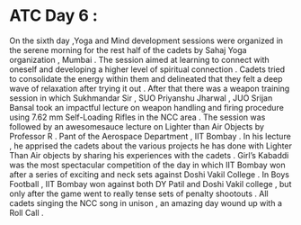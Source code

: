 # ATC Day 6 :

On the sixth day ,Yoga and Mind development sessions were organized in the serene morning for the rest half of the cadets by Sahaj Yoga organization , Mumbai . The session
aimed at learning to connect with oneself and developing a higher level of spiritual connection . Cadets tried to consolidate the energy within them and delineated that they
felt a deep wave of relaxation after trying it out . After that there was a  weapon training session in which Sukhmandar Sir , SUO Priyanshu Jharwal , JUO Srijan Bansal took 
an impactful lecture on weapon handling and firing procedure using 7.62 mm Self-Loading Rifles in the NCC area . The session was followed by an awesomesauce lecture on Lighter
than Air Objects by Professor R . Pant of the Aerospace Department , IIT Bombay . In his lecture , he apprised the cadets about the various projects he has done with Lighter Than
Air objects by sharing his experiences with the cadets . Girl’s Kabaddi was the most spectacular competition of the day in which IIT Bombay won after a series of exciting and 
neck sets against Doshi Vakil College . In Boys Football , IIT Bombay won against both DY Patil and Doshi Vakil college , but only after the game went to really tense sets of
penalty shootouts . All cadets singing the NCC song in unison , an amazing day wound up with a Roll Call .
